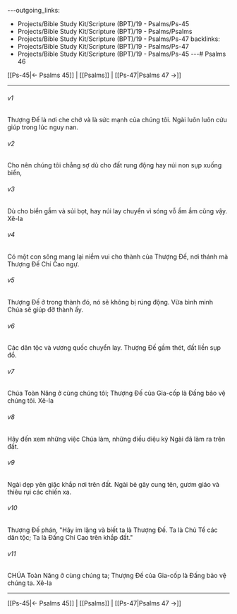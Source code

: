 ---outgoing_links:
  - Projects/Bible Study Kit/Scripture (BPT)/19 - Psalms/Ps-45
  - Projects/Bible Study Kit/Scripture (BPT)/19 - Psalms/Psalms
  - Projects/Bible Study Kit/Scripture (BPT)/19 - Psalms/Ps-47
backlinks:
  - Projects/Bible Study Kit/Scripture (BPT)/19 - Psalms/Ps-47
  - Projects/Bible Study Kit/Scripture (BPT)/19 - Psalms/Ps-45
---# Psalms 46

[[Ps-45|← Psalms 45]] | [[Psalms]] | [[Ps-47|Psalms 47 →]]
***



###### v1 
Thượng Đế là nơi che chở và là sức mạnh của chúng tôi. Ngài luôn luôn cứu giúp trong lúc nguy nan. 

###### v2 
Cho nên chúng tôi chẳng sợ dù cho đất rung động hay núi non sụp xuống biển, 

###### v3 
Dù cho biển gầm và sủi bọt, hay núi lay chuyển vì sóng vỗ ầm ầm cũng vậy. Xê-la 

###### v4 
Có một con sông mang lại niềm vui cho thành của Thượng Đế, nơi thánh mà Thượng Đế Chí Cao ngự. 

###### v5 
Thượng Đế ở trong thành đó, nó sẽ không bị rúng động. Vừa bình minh Chúa sẽ giúp đỡ thành ấy. 

###### v6 
Các dân tộc và vương quốc chuyển lay. Thượng Đế gầm thét, đất liền sụp đổ. 

###### v7 
Chúa Toàn Năng ở cùng chúng tôi; Thượng Đế của Gia-cốp là Đấng bảo vệ chúng tôi. Xê-la 

###### v8 
Hãy đến xem những việc Chúa làm, những điều diệu kỳ Ngài đã làm ra trên đất. 

###### v9 
Ngài dẹp yên giặc khắp nơi trên đất. Ngài bẻ gãy cung tên, gươm giáo và thiêu rụi các chiến xa. 

###### v10 
Thượng Đế phán, "Hãy im lặng và biết ta là Thượng Đế. Ta là Chủ Tể các dân tộc; Ta là Đấng Chí Cao trên khắp đất." 

###### v11 
CHÚA Toàn Năng ở cùng chúng ta; Thượng Đế của Gia-cốp là Đấng bảo vệ chúng ta. Xê-la

***
[[Ps-45|← Psalms 45]] | [[Psalms]] | [[Ps-47|Psalms 47 →]]
